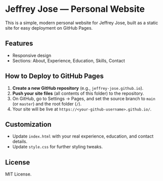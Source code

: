 # Jeffrey Jose — Personal Website

This is a simple, modern personal website for Jeffrey Jose, built as a static site for easy deployment on GitHub Pages.

## Features
- Responsive design
- Sections: About, Experience, Education, Skills, Contact

## How to Deploy to GitHub Pages

1. **Create a new GitHub repository** (e.g., `jeffrey-jose.github.io`).
2. **Push your site files** (all contents of this folder) to the repository.
3. On GitHub, go to Settings → Pages, and set the source branch to `main` (or `master`) and the root folder (`/`).
4. Your site will be live at `https://<your-github-username>.github.io/`.

## Customization
- Update `index.html` with your real experience, education, and contact details.
- Update `style.css` for further styling tweaks.

## License
MIT License.
